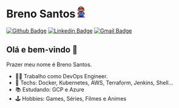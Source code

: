 # Breno Santos<img src="https://github.com/brenohbsantos/brenohbsantos/blob/master/assets/Mario_Hello_Big.gif" width="30px">

[![Github Badge](https://img.shields.io/badge/-Github-000?style=flat-square&logo=Github&logoColor=white&link=https://github.com/lucasgdb)](https://github.com/brenohbsantos)
[![Linkedin Badge](https://img.shields.io/badge/-LinkedIn-blue?style=flat-square&logo=Linkedin&logoColor=white&link=https://www.linkedin.com/in/lucas-bittencourt/)](https://www.linkedin.com/in/breno-sre-devops/)
[![Gmail Badge](https://img.shields.io/badge/-Gmail-c14438?style=flat-square&logo=Gmail&logoColor=white&link=mailto:lucasgdbittencourt@gmail.com)](mailto:breno.santosjc@gmail.com)

## Olá e bem-vindo 👋

Prazer meu nome é Breno Santos.

- :man_technologist: Trabalho como DevOps Engineer.
- :blue_heart: Techs: Docker, Kubernetes, AWS, Terraform, Jenkins, Shell...
- :books: Estudando: GCP e Azure
- :joystick: Hobbies: Games, Séries, Filmes e Animes

